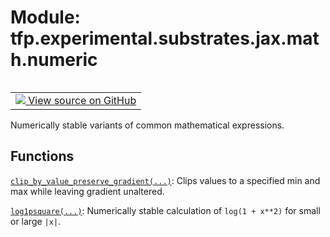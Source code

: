 <div itemscope itemtype="http://developers.google.com/ReferenceObject">
<meta itemprop="name" content="tfp.experimental.substrates.jax.math.numeric" />
<meta itemprop="path" content="Stable" />
</div>

# Module: tfp.experimental.substrates.jax.math.numeric


<table class="tfo-notebook-buttons tfo-api" align="left">

<td>
  <a target="_blank" href="https://github.com/tensorflow/probability/blob/master/tensorflow_probability/python/experimental/substrates/jax/math/numeric.py">
    <img src="https://www.tensorflow.org/images/GitHub-Mark-32px.png" />
    View source on GitHub
  </a>
</td></table>



Numerically stable variants of common mathematical expressions.

<!-- Placeholder for "Used in" -->


## Functions

[`clip_by_value_preserve_gradient(...)`](../../../../../tfp/experimental/substrates/jax/math/numeric/clip_by_value_preserve_gradient.md): Clips values to a specified min and max while leaving gradient unaltered.

[`log1psquare(...)`](../../../../../tfp/experimental/substrates/jax/math/log1psquare.md): Numerically stable calculation of `log(1 + x**2)` for small or large `|x|`.

